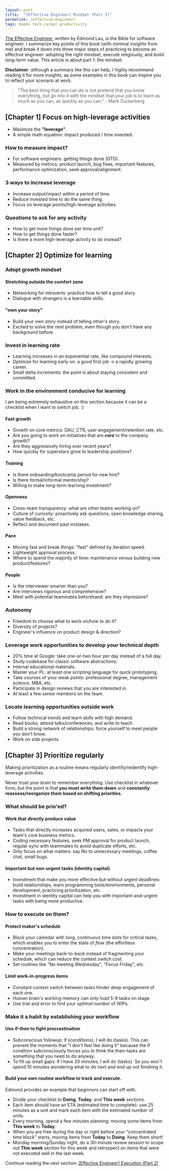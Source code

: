 ```yaml
---
layout: post
title:  "[Effective Engineer] Mindset (Part 1)"
permalink: /effective-engineer/
tags: books tech-career productivity
---
```


[The Effective Engineer](https://www.effectiveengineer.com/book), written by Edmond Lau, is the Bible for software engineer. I summarize key points of this book (with minimal insights from me) and break it down into three major steps of practicing to become an effective engineer: adopting the right mindset, execute religiously, and build long-term value. This article is about part 1: the mindset.

**Disclaimer**: although a summary like this can help, I highly recommend reading it for more insights, as some examples in this book can inspire you to reflect your scenario at work.

> "The best thing that you can do is not pretend that you know everything, but go into it with the mindset that your job is to learn as much as you can, as quickly as you can." - Mark Zuckerberg

## [Chapter 1] Focus on high-leverage activities
- Maximize the **"leverage"**.
- A simple math equation: impact produced / time invested.

### How to measure impact?
- For software engineers: getting things done (GTD).
- Measured by metrics: product launch, bug fixes, important features, performance optimization, seek approval/alignment.

### 3 ways to increase leverage
- Increase output/impact within a period of time.
- Reduce invested time to do the same thing.
- Focus on leverage points/high-leverage activities.

### Questions to ask for any activity
- How to get more things done per time unit?
- How to get things done faster?
- Is there a more high-leverage activity to do instead?

## [Chapter 2] Optimize for learning
### Adopt growth mindset
#### Stretching outside the comfort zone
- Networking for introverts: practice how to tell a good story.
- Dialogue with strangers is a learnable skills.

#### "own your story"
- Build your own story instead of telling other's story.
- Excited to solve the next problem, even though you don't have any background before.

### Invest in learning rate
- Learning increases in an exponential rate, like compound interests.
- Optimize for learning early on: a good first job -> a rapidly growing career.
- Small delta increments: the point is about staying consistent and committed.

### Work in the environment conducive for learning
I am being extremely exhaustive on this section because it can be a checklist when I want to switch job. :)
#### Fast growth
- Growth on core metrics: DAU, CTR, user engagement/retention rate, etc.
- Are you going to work on initiatives that are **core** to the company growth?
- Are they aggressively hiring over recent years?
- How quickly for superstars grow to leadership positions?

#### Training
- Is there onboarding/bootcamp period for new hire?
- Is there formal/informal mentorship?
- Willing to make long-term learning investment?

#### Openness
- Cross-team transparency: what are other teams working on?
- Culture of curiosity: proactively ask questions, open knowledge sharing, value feedback, etc.
- Reflect and document past mistakes.

#### Pace
- Moving fast and break things: "fast" defined by iteration speed.
- Lightweight approval process.
- Where to spend the majority of time: maintenance versus building new product/features?

#### People
- Is the interviewer smarter than you?
- Are interviews rigorous and comprehensive?
- Meet with potential teammates beforehand: are they impressive?

### Autonomy
- Freedom to choose what to work on/how to do it?
- Diversity of projects?
- Engineer's influence on product design & direction?

### Leverage work opportunities to develop your technical depth
- 20% time at Google: take one-or-two hour per day instead of a full day.
- Study codebase for classic software abstractions.
- Internal educational materials.
- Master your PL: at least one scripting language for quick prototyping.
- Take courses of your weak points: professional degree, management science, MBA, etc.
- Participate in design reviews that you are interested in.
- At least a few senior members on the team.

### Locate learning opportunities outside work
- Follow technical trends and learn skills with high demand.
- Read books; attend talks/conferences; and write to teach.
- Build a strong network of relationships: force yourself to meet people you don't know.
- Work on side projects.

## [Chapter 3] Prioritize regularly
Making prioritization as a routine means regularly identify/reidentify high-leverage activities. 

Never trust your brain to remember everything. Use checklist in whatever form, but the point is that **you must write them down** and **constantly reassess/reorganize them based on shifting priorities**.

### What should be prio'ed?
#### Work that directly produce value
- Tasks that directly increases acquired users, sales, or impacts your team's core business metrics.
- Coding necessary features, seek PM approval for product launch, regular sync with teammates to avoid duplicate efforts, etc.
- Only focus on what matters: say No to unnecessary meetings, coffee chat, small bugs.

#### Important but non-urgent tasks (identity capital)
- Investment that make you more effective but without urgent deadlines: build relationships, learn programming tools/environments, personal development, practicing prioritization, etc.
- Investment in identity capital can help you with important-and-urgent tasks with being more productive.

### How to execute on them?
#### Protect maker's schedule
- Block your calendar with long, continuous time slots for critical tasks, which enables you to enter the state of *flow* (the effortless concentration).
- Make your meetings back-to-back instead of fragmenting your schedule, which can reduce the context switch cost.
- Set routines like "No meeting Wednesday", "Focus Friday", etc.

#### Limit work-in-progress items
- Constant context switch between tasks hinder deep engagement of each one.
- Human brain's working memory can only *load* 5-9 tasks on stage.
- Use trial and error to find your *optimal number* of WIPs.

### Make it a habit by establishing your workflow
#### Use if-then to fight procrastination
- Subconscious followup: If {conditions}, I will do {tasks}. This can prevent the moments that "I don't feel like doing it" because the if condition subconsciously forces you to think the then-tasks are something that you need to do anyway.
- To fill up small gaps: if I have 20 minutes, I will do {tasks}. So you won't spend 10 minutes wondering what to do next and end up not finishing it.

#### Build your own routine workflow to track and execute.
Edmond provides an example that beginners can start off with.
- Divide your checklist to **Doing**, **Today**, and **This week** sections.
- Each item should have an ETA (estimated time to complete): use 25 minutes as a unit and mark each item with the estimated number of units.
- Every morning, spend a few minutes planning: moving some items from **This week** to **Today**.
- When you are free during the day or right before your "concentrated time block" starts, moving items from **Today** to **Doing**. Keep them short!
- Monday morning/Sunday night, do a 30-minute review session to scope out **This week** section for this week and retrospect on items that were not executed well in the last week.

Continue reading the next section: [[Effective Engineer] Execution (Part 2)](/effective-engineer-2)
